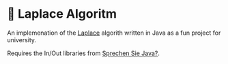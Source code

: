 # 🔢 Laplace Algoritm

An implemenation of the [Laplace](https://en.wikipedia.org/wiki/Determinant#laplace_expansion) algorith written in Java as a fun project for university.

Requires the In/Out libraries from [Sprechen Sie Java?](https://ssw.jku.at/Misc/JavaBuch/).